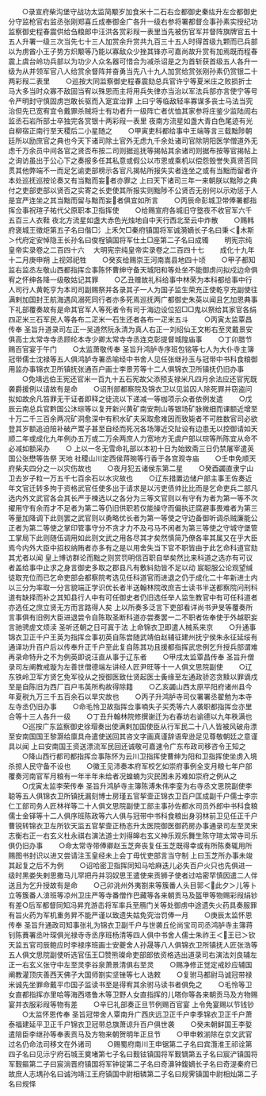 <!-- { "loadSidebar": true } -->
　　○录宣府柴沟堡守战功太监简颙岁加食米十二石右佥都御史秦纮升左佥都御史分守监枪官右监丞张刚郑喜丘成奉御金广各升一级右参将署都督佥事孙素实授纪功监察御史程春震供给刍粮郎中汪洪各赏彩叚一表里当先被伤官军并督阵旗牌官五十五人升署一级三次当先七十三人加赏余升赏共九百三十五人时得首级九颗而已兵部以为虏酋小王子势方炽颙等乃能以寡敌众少挫其锋亦可嘉尚故升赏有加焉既而程春震上虞台岭功兵部以为功少人众名器可惜合为减杀诏是之为首斩获首级五人各升一级为从并领军官八人给赏余督阵并奋勇当先八十九人加赏给赏张刚孙素仍赏银二十两彩叚二表里
　　○巡按大同监察御史程春震劾总兵官许宁等夏米庄之败损折士马大多当时众寡不敌固当宥以殊恩而主将用兵失律亦当治以军法兵部亦言使宁等号令严明封守慎固虏岂敢长驱而入寔宜治罪  上曰宁等临敌轻率寡谋多丧士马法当究治但先已宽宥宜令戴罪杀贼将士有功者升一级阵亡者优恤其家参将庄鉴少监陆訚右监丞石岩所部士卒独完各赏银十两彩叚一表里  夜南方流星如盏大青白色尾迹有光自柳宿正南行至天稷后二小星随之
　　○甲寅吏科都给事中王端等言三载黜陟朝廷所以励庶官之典也今天下诸司除土官外无虑九千余处诸司官除阴阳医学僧道外无虑千万余员中间各官之贤否布按二司则据巡抚等揭帖其余诸司则据布按等官揭帖上之询访虽出于公心下之奏报多任其私意或假公以市恩或乘机以偿怨毁誉失真贤否同贯其他弊端不一而足乞谕吏部榜示各官凡揭帖所报失实者连坐之或有当黜而留者许本处巡抚巡按论奏又有当黜而妄者亦罪之  上曰天下诸司三年一来朝朕以黜陟之典付之吏部吏部以贤否之实寄之长吏使其所报实则黜陟不公贤否无别何以示劝惩于人是宜严连坐之其当黜而留与黜而妄者俱宜如所言
　　○丙辰命彭城卫带俸署都指挥佥事祝瑄子祐代父原职本卫指挥使
　　○给赐宣府各城旧守墪夜不收官军六千五百三人衣鞋  夜北方流星如盏大赤色光烛地自中天行西北至云中炸散
　　○赐韩府褒城王徵炬第五子名曰偕□氵上禾欠□秦府镇国将军诚漪嫡长子名曰秉＜木斯＞代府定安悼隐王长孙名曰俊桯镇国将军仕土□座第二子名曰成镯
　　明宪宗纯皇帝实录卷之二百四十六
　大明宪宗纯皇帝实录卷之二百四十七
　　成化十九年十二月庚申朔  上视郊祀牲
　　○癸亥给赐崇王河南嵩县地四十顷
　　○甲子都知监右监丞左敬山西都指挥佥事陈怀曹绅守备天城阳和等处坐不能御虏问拟戍边命俱宥之怀绅各降一级敬姑记其罪
　　○乙丑赠故礼科给事中林荣为本科都给事中行人司行人黄乾亨为本司司副赐祭并各录其子一人为国子监生荣充正使乾亨充副使往满剌加国封王航海遇风溺死同行者亦多死焉巡抚两广都御史朱英以闻且乞加恩典事下礼部覆奏故有是命其官军人等死者令有司于海边设位招□□鬼以祭给其家官各绢四疋米三石军民人等各布二疋米一石生还者各布一疋米五斗
　　○丙寅太监覃昌传奉  圣旨升道录司左正一吴道然阮永清为真人右正一刘绍仙王文彬右至灵戴景安俱高士太常寺寺丞顾纶本寺少卿太常寺寺丞连克彰提督城隍庙事
　　○丁卯腊节赐百官宴于午门
　　○太监萧敬传奉  圣旨升鸿胪寺序班包铭等七人为大仆寺主簿冠带儒士沈禄等五人俱鸿胪寺署丞喻经中书舍人见任张继孙玉与冠带中书科食粮御用监办事锦衣卫所镇抚张通百户画士李景芳等十二人俱锦衣卫所镇抚仍旧办事
　　○免靖远伯王宪还官米一百九十五石宪故父添预支禄米凡四月余法应还官宪既袭爵援例以请故有是命
　　○诏刑部都察院及锦衣卫以见监囚人除死罪并窃盗问拟如故余凡笞罪无干证者即释之徒流以下递减一等枷项示众者依例发遣
　　○戊辰云南总兵官黔国公沐琮等以复开新兴黄矿南安荆山等银场矿脉微细而课额近增至十万二千三百余两况矿洞愈深中有积水矿夫采取愈难因而致毙者不可胜数官司必欲登其岁额追迫陪补破产鬻子甚至自经而死况各场簿近交阯设有边患无以控御请如天顺二年或成化九年例办五万或二万余两庶人力宽地方无虞户部以琮等所陈宜从命不必减如额采办
　　○  上以一冬无雪命礼部以本初十日为始致斋三日仍禁屠宰遣英国公张懋等告祭  天地  社稷山川定西侯蒋琬等行香于各宫观寺庙
　　○壬申免顺天府柴夫四分之一以灾伤故也
　　○夜月犯五诸侯东第二星
　　○癸酉蠲直隶宁山卫去岁子粒一万五千七百余石以水灾故也
　　○辽东措置边储户部主事王佐奏近年文官迁转多拘于资格武官任使多出于请求是以污吏债帅比比而是乞命吏兵二部凡选内外文武官各会其长严于楝选以之各分为三等文官则以有守有为者为第一等不次擢用守有余而才不足者为第二等仍旧供职若仅能操守而偏执迂腐避事畏难者为第三等量加降调下此则罢之武官则以勇略优长者为第一等使之守边备御听调杀贼廉能公正者为第二等使之掌印管事守分不贪才力不及弓马不闲者为第三等使之守城守堡管工掌局下此则随伍调用如此则文武之用各尽其才矣然慎简乃僚各率其属又在乎大臣焉今内外大臣中招权纳贿者亦多有之是以用舍失当下官不职皆由于此乞命科道官劾其尤者以闻  皇上博访群论而黜之则赏罚明信百职自举矣然比来科道之选亦有可议者盖给事中止求之身言御史多取之郡县凡有敷紏劾皆不足以动  宸聪服公论观望缄徒取充位而已乞命吏部会都察院考选见任科道官而进退之仍于成化二十年新进士内以三分为率取一分言貌端正学识优长者半送翰林院改庶吉士读书半送都察院问刑科道有缺择而补之其知县行人中有可任御史者仍旧选任举人监生教官中有可任科道者亦选任之庶立贤无方而言路得人矣  上以所奏多泛言下吏部看详尚书尹旻等覆奏所言事俱有旧例大臣进退尝令自陈取圣断科道亦尝奏罢一二不职者佐奉使于外越职妄言驰骋虗文烦渎  圣听还朝之日可寘于法  上命锦衣卫即遣人械系来京
　　○升通事锦衣卫正千户王英为指挥佥事初英自陈尝随武靖伯赵辅征建州抚宁侯朱永征延绥有通译功升百户后以传奉升正千户至此复自陈其功且援都指挥武忠例乞升授兵部谓难再录命特升之不为例英即说汪直从事于辽东者
　　○甲戌太监覃昌传奉  圣旨升僧录司左阐教戒璇为左善世僧德端左讲经人匠尹旺等十一人俱文思院副使
　　○辽东铁岭卫军方贤乞免军役从之授御医致仕贤起医士夤缘至左通政骄恣贪黩以罪谪戍至是自陈旧为西厂百户韦英所构故得除籍
　　○乙亥蠲山西太原平阳府诸州县今年夏税九万三千五百余石以旱灾故也
　　○丙子升鸿胪寺司仪署署丞翟勉为本寺左寺丞仍旧办事
　　○命毛怜卫故指挥佥事喃失子买秃等六人袭职都指挥佥亦里合等十三人各升一级
　　○丁丑升翰林院修撰谢迁为右春坊右谕德以九年秩满也
　　○巡按广东监察御史徐瑁奏出使满剌加国使臣从行军民二十八人皆被风破舟漂至安南国国王黎灏给廪具舟遣使送回其咨文字画真谨辞语卑逊足见尊敬朝廷之意谨具以闻  上曰安南国王资送漂流军民回还诚敬可嘉速令广东布政司移咨令王知之
　　○降山西行都司都指挥佥事陈怀为云川卫指挥使曹绅为阳和卫指挥使坐虏入境杀掠人民守备不设也
　　○徽王见沛奏本府军校乞如崇府事例全支月粮七年户部覆奏河南官军月粮有一年半年未给者况蝗蝻为灾民困未苏难如崇府之例从之
　　○戊寅太监李荣传奉  圣旨升鸿胪寺主簿陈溥朱伟李銮为右寺丞文思院副使李聪等五人俱锦衣卫所镇抚漏刻博士房瑾五官挈壸正锦衣卫百户匡成副千户儒士李宗仁工部司务人匠林祥等二十人俱文思院副使工部主事孙佐都水司员外郎中书科食粮儒士金铎等十二人俱序班陈政等六人俱与冠带中书科食粮出身羽林前卫见任正千户曹锐转锦衣卫左所钦天监五官挈壸正杨忞升太医院御医御药房办事通录司左至灵宋志衡右正一右玄义杜永祺右演法道士刘得皞右玄义神乐观乐舞生陈守瑄太常寺司乐俱仍旧办事
　　○命太常寺带俸卿赵玉芝奔丧复任玉芝既得幸或有所陈奏辄用所赐图书封识以进又尝请注玉皇经未上会丁毋忧吏部言当守制  上曰玉芝所办事未竣其起复之后不为例
　　○诏哈密卫指挥同知马哈麻迭儿必失百户火只也先俱进一级时黑娄失剌思撒马儿罕把丹并羽奴思王遣使来贡狮子使者过哈密罕慎因遣二人伴送且为乞升授故有是命
　　○己卯洮州外夷劄来等簇番人头目郭＜此夕＞儿等卜立等簇番人渰班等凉州卫庄严等寺番僧作巴藏等各来朝贡马及盔甲等物赐彩叚绢钞有差○后军都督同知冯昇充游击将军率兵至鴈门关等处御虏中途遗失火药具奏服罪有旨火药为军机重务昇不能严谨以致遗失姑免究治罚俸一月
　　○庚辰太监怀恩传奉  圣旨升通政司知事张礼为锦衣卫副千户与世袭丘伦尚宝司司丞鸿胪寺主簿蒋钊陈蕡署丞叶琛俱光禄寺寺丞序班杨清等四人俱中书舍人儒士朱祚王＜王已＞钦天监五官司辰鲍应时李禄序班画士安夔舍人孙晟等八人俱锦衣卫所镇抚人匠张浩等五人俱文思院副使听选官伍王□赞熊璨命吏部郎依资格选出道录司右演法刘良辅左正一右玄义张守中左至灵李谷泉萧景清俱右至灵
　　○赐净修正觉定戒妙应辅国阐教灌顶庆善西天佛子大国师劄实坚锉等七人诰敕
　　○复驸马都尉马诚冠带禄米诚先坐罪命戴平巾国子监读书至是得宥其余驸马读书者俱免之
　　○毛怜等卫女直都指挥亦里哈等海西塔鲁木等卫野人女直指挥的儿嗒你等各来朝贡马及方物赐宴并衣服彩叚等物有差
　　○辛巳礼部奏正旦节例赐百官宴  上令免宴赐以节钱钞
　　○太监怀恩传奉  圣旨冠带舍人覃南升广西庆远卫正千户李季锦衣卫正千户萧泰福建延平卫正千户锦衣卫冠带总旗萧谅升百户俱世袭
　　○癸未朝鲜国王李娎遣陪臣李继孙等奉表贡马及方物来朝贺明年正旦节
　　○甲申敕湔除在京文武官过名仍命法司移文在外诸司
　　○赐蜀府南川王申锯第二子名曰宾灠淮王祁诠第四子名曰见沶宁府石城王奠堵第七子名曰觐铉镇国将军觐镝第五子名曰宸浐镇国将军觐鏂第二子曰宸淌晋府镇国将军钟锭第二子名曰奇濞钟鍑嫡长子名曰奇湜秦府已故庶人志堣孙名曰诚泃靖江王府镇国中尉相辚第二子名曰规霁镇国中尉相灿第二子名曰规怿
